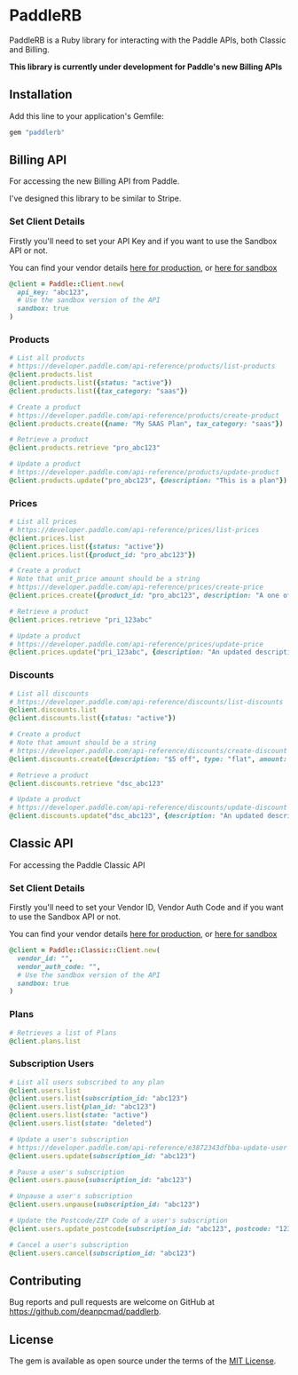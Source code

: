 # PaddleRB

PaddleRB is a Ruby library for interacting with the Paddle APIs, both Classic and Billing.

**This library is currently under development for Paddle's new Billing APIs**

## Installation

Add this line to your application's Gemfile:

```ruby
gem "paddlerb"
```

## Billing API

For accessing the new Billing API from Paddle.

I've designed this library to be similar to Stripe.

### Set Client Details

Firstly you'll need to set your API Key and if you want
to use the Sandbox API or not.

You can find your vendor details [here for production](https://vendors.paddle.com/authentication),
or [here for sandbox](https://sandbox-vendors.paddle.com/authentication)

```ruby
@client = Paddle::Client.new(
  api_key: "abc123",
  # Use the sandbox version of the API
  sandbox: true
)
```

### Products

```ruby
# List all products
# https://developer.paddle.com/api-reference/products/list-products
@client.products.list
@client.products.list({status: "active"})
@client.products.list({tax_category: "saas"})

# Create a product
# https://developer.paddle.com/api-reference/products/create-product
@client.products.create({name: "My SAAS Plan", tax_category: "saas"})

# Retrieve a product
@client.products.retrieve "pro_abc123"

# Update a product
# https://developer.paddle.com/api-reference/products/update-product
@client.products.update("pro_abc123", {description: "This is a plan"})
```

### Prices

```ruby
# List all prices
# https://developer.paddle.com/api-reference/prices/list-prices
@client.prices.list
@client.prices.list({status: "active"})
@client.prices.list({product_id: "pro_abc123"})

# Create a product
# Note that unit_price amount should be a string
# https://developer.paddle.com/api-reference/prices/create-price
@client.prices.create({product_id: "pro_abc123", description: "A one off price", unit_price: {amount: "1000", currency_code: "GBP"}})

# Retrieve a product
@client.prices.retrieve "pri_123abc"

# Update a product
# https://developer.paddle.com/api-reference/prices/update-price
@client.prices.update("pri_123abc", {description: "An updated description"})
```

### Discounts

```ruby
# List all discounts
# https://developer.paddle.com/api-reference/discounts/list-discounts
@client.discounts.list
@client.discounts.list({status: "active"})

# Create a product
# Note that amount should be a string
# https://developer.paddle.com/api-reference/discounts/create-discount
@client.discounts.create({description: "$5 off", type: "flat", amount: "500", currency_code: "USD"})

# Retrieve a product
@client.discounts.retrieve "dsc_abc123"

# Update a product
# https://developer.paddle.com/api-reference/discounts/update-discount
@client.discounts.update("dsc_abc123", {description: "An updated description"})
```

## Classic API

For accessing the Paddle Classic API

### Set Client Details

Firstly you'll need to set your Vendor ID, Vendor Auth Code and if you want
to use the Sandbox API or not.

You can find your vendor details [here for production](https://vendors.paddle.com/authentication),
or [here for sandbox](https://sandbox-vendors.paddle.com/authentication)

```ruby
@client = Paddle::Classic::Client.new(
  vendor_id: "",
  vendor_auth_code: "",
  # Use the sandbox version of the API
  sandbox: true
)
```

### Plans

```ruby
# Retrieves a list of Plans
@client.plans.list
```

### Subscription Users

```ruby
# List all users subscribed to any plan
@client.users.list
@client.users.list(subscription_id: "abc123")
@client.users.list(plan_id: "abc123")
@client.users.list(state: "active")
@client.users.list(state: "deleted")

# Update a user's subscription
# https://developer.paddle.com/api-reference/e3872343dfbba-update-user
@client.users.update(subscription_id: "abc123")

# Pause a user's subscription
@client.users.pause(subscription_id: "abc123")

# Unpause a user's subscription
@client.users.unpause(subscription_id: "abc123")

# Update the Postcode/ZIP Code of a user's subscription
@client.users.update_postcode(subscription_id: "abc123", postcode: "123abc")

# Cancel a user's subscription
@client.users.cancel(subscription_id: "abc123")
```

## Contributing

Bug reports and pull requests are welcome on GitHub at https://github.com/deanpcmad/paddlerb.

## License

The gem is available as open source under the terms of the [MIT License](https://opensource.org/licenses/MIT).
